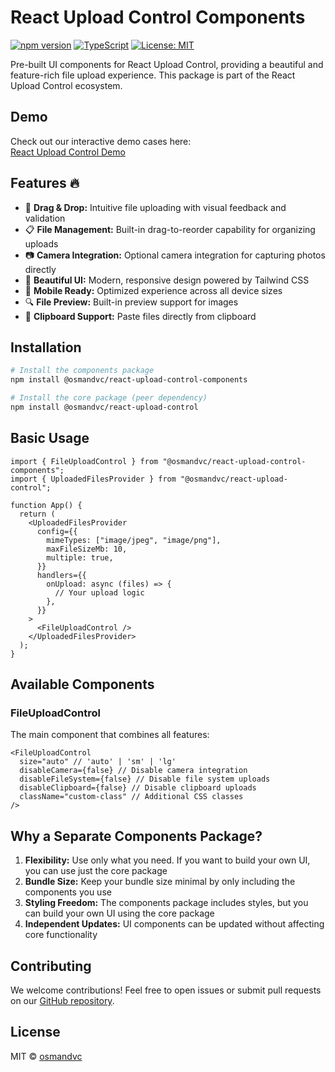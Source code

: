 # React Upload Control Components

[![npm version](https://img.shields.io/npm/v/@osmandvc/react-upload-control-components.svg)](https://www.npmjs.com/package/@osmandvc/react-upload-control-components)
[![TypeScript](https://img.shields.io/badge/TypeScript-Ready-blue.svg)](https://www.typescriptlang.org/)
[![License: MIT](https://img.shields.io/badge/License-MIT-yellow.svg)](https://opensource.org/licenses/MIT)

Pre-built UI components for React Upload Control, providing a beautiful and feature-rich file upload experience. This package is part of the React Upload Control ecosystem.

## Demo

Check out our interactive demo cases here:  
[React Upload Control Demo](https://675c9582166050575d7b72e2-bzirycxazq.chromatic.com)

## Features 🔥

- 📁 **Drag & Drop:** Intuitive file uploading with visual feedback and validation
- 📋 **File Management:** Built-in drag-to-reorder capability for organizing uploads
- 📷 **Camera Integration:** Optional camera integration for capturing photos directly
- 🎨 **Beautiful UI:** Modern, responsive design powered by Tailwind CSS
- 📱 **Mobile Ready:** Optimized experience across all device sizes
- 🔍 **File Preview:** Built-in preview support for images
- 📎 **Clipboard Support:** Paste files directly from clipboard

## Installation

```bash
# Install the components package
npm install @osmandvc/react-upload-control-components

# Install the core package (peer dependency)
npm install @osmandvc/react-upload-control
```

## Basic Usage

```tsx
import { FileUploadControl } from "@osmandvc/react-upload-control-components";
import { UploadedFilesProvider } from "@osmandvc/react-upload-control";

function App() {
  return (
    <UploadedFilesProvider
      config={{
        mimeTypes: ["image/jpeg", "image/png"],
        maxFileSizeMb: 10,
        multiple: true,
      }}
      handlers={{
        onUpload: async (files) => {
          // Your upload logic
        },
      }}
    >
      <FileUploadControl />
    </UploadedFilesProvider>
  );
}
```

## Available Components

### FileUploadControl

The main component that combines all features:

```tsx
<FileUploadControl
  size="auto" // 'auto' | 'sm' | 'lg'
  disableCamera={false} // Disable camera integration
  disableFileSystem={false} // Disable file system uploads
  disableClipboard={false} // Disable clipboard uploads
  className="custom-class" // Additional CSS classes
/>
```

## Why a Separate Components Package?

1. **Flexibility:** Use only what you need. If you want to build your own UI, you can use just the core package
2. **Bundle Size:** Keep your bundle size minimal by only including the components you use
3. **Styling Freedom:** The components package includes styles, but you can build your own UI using the core package
4. **Independent Updates:** UI components can be updated without affecting core functionality

## Contributing

We welcome contributions! Feel free to open issues or submit pull requests on our [GitHub repository](https://github.com/osmandvc/react-upload-control).

## License

MIT © [osmandvc](https://github.com/osmandvc)
